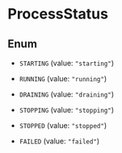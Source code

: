 

# ProcessStatus

## Enum


* `STARTING` (value: `"starting"`)

* `RUNNING` (value: `"running"`)

* `DRAINING` (value: `"draining"`)

* `STOPPING` (value: `"stopping"`)

* `STOPPED` (value: `"stopped"`)

* `FAILED` (value: `"failed"`)



